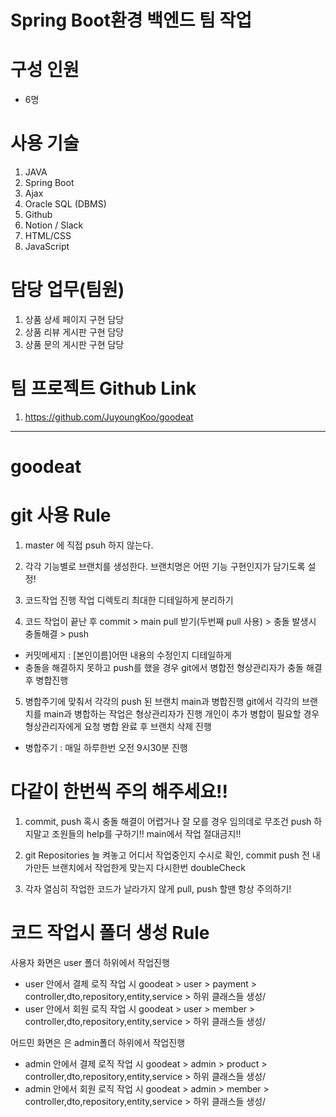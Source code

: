 # Spring Boot환경 백엔드 팀 작업
# 구성 인원
   - 6명
   
# 사용 기술
   1) JAVA
   2) Spring Boot
   3) Ajax
   4) Oracle SQL (DBMS)
   5) Github
   6) Notion / Slack
   7) HTML/CSS
   8) JavaScript

# 담당 업무(팀원)
  1) 상품 상세 페이지 구현 담당
  2) 상품 리뷰 게시판 구현 담당
  3) 상품 문의 게시판 구현 담당
  
# 팀 프로젝트 Github Link
  1) https://github.com/JuyoungKoo/goodeat

---------------------------------------------------------------------------------------------

# goodeat
# git 사용 Rule
1. master 에 직접 psuh 하지 않는다.

2. 각각 기능별로 브랜치를 생성한다.
브랜치명은 어떤 기능 구현인지가 담기도록 설정! 

3. 코드작업 진행 
작업 디렉토리 최대한 디테일하게 분리하기 

4. 코드 작업이 끝난 후 
commit > main pull 받기(두번째 pull 사용) > 충돌 발생시 충돌해결 > push
- 커밋메세지 : [본인이름]어떤 내용의 수정인지 디테일하게 
- 충돌을 해결하지 못하고 push를 했을 경우 git에서 병합전 형상관리자가 
충돌 해결 후 병합진행

5. 병합주기에 맞춰서 각각의 push 된 브랜치 main과 병합진행
git에서 각각의 브랜치를 main과 병합하는 작업은 형상관리자가 진행
개인이 추가 병합이 필요할 경우 형상관리자에게 요청
병합 완료 후 브랜치 삭제 진행
- 병합주기 : 매일 하루한번 오전 9시30분 진행

# 다같이 한번씩 주의 해주세요!!
1. commit, push 혹시 충돌 해결이 어렵거나 잘 모를 경우 임의데로 무조건 push 
하지말고 조원들의 help를 구하기!! main에서 작업 절대금지!! 

2. git Repositories 늘 켜놓고 어디서 작업중인지 수시로 확인,
commit push 전 내가만든 브랜치에서 작업한게 맞는지 다시한번 doubleCheck

3. 각자 열심히 작업한 코드가 날라가지 않게 pull, push 할땐 항상 주의하기! 

# 코드 작업시 폴더 생성 Rule
사용자 화면은 user 폴더 하위에서 작업진행
- user 안에서 결제 로직 작업 시 
goodeat > user > payment > controller,dto,repository,entity,service > 하위 클래스들 생성/ 
- user 안에서 회원 로직 작업 시 
goodeat > user > member > controller,dto,repository,entity,service > 하위 클래스들 생성/ 

어드민 화면은 은 admin폴더 하위에서 작업진행
- admin 안에서 결제 로직 작업 시 
goodeat > admin > product > controller,dto,repository,entity,service > 하위 클래스들 생성/ 
- admin 안에서 회원 로직 작업 시 
goodeat > admin > member > controller,dto,repository,entity,service > 하위 클래스들 생성/ 
 
